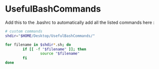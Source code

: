 # UsefulBashCommands

Add this to the .bashrc to automatically add all the listed commands here :

```sh
# custom commands
shdir="$HOME/Desktop/UsefulBashCommands/"

for filename in $shdir*.sh; do
        if [[ -f "$filename" ]]; then
                source "$filename"
        fi
done
```

